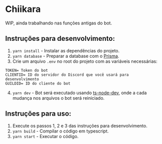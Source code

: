 # Chiikara
WIP, ainda trabalhando nas funções antigas do bot.
## Instruções para desenvolvimento:
1) `yarn install` - Instalar as dependências do projeto.
2) `yarn database` - Preparar a database com o [Prisma](https://www.prisma.io/).
3) Crie um arquivo `.env` no root do projeto com as variáveis necessárias:
```
TOKEN= Token do bot
CLIENTID= ID do servidor do Discord que você usará para desenvolvimento
GUILDID= ID do cliente do bot
```
4) `yarn dev` - Bot será executado usando [ts-node-dev](https://www.npmjs.com/package/ts-node-dev), onde a cada mudança nos arquivos o bot será reiniciado.

## Instruções para uso:
1) Execute os passos 1, 2 e 3 das instruções para desenvolvimento.
2) `yarn build` - Compilar o código em typescript.
3) `yarn start` - Executar o código.